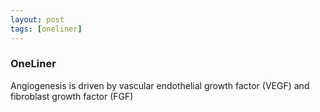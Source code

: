 ```yaml
---
layout: post
tags: [oneliner]
---
```



### OneLiner

Angiogenesis is driven by vascular endothelial growth factor (VEGF) and fibroblast growth factor (FGF)
